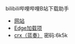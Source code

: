 bilibili哔哩哔哩B站下载助手
- [网站](https://csser.top/)
- [Edge加载项](https://microsoftedge.microsoft.com/addons/detail/cagicamgdlbdmonbclkpgiabbldodgae)
- [crx（蓝奏）](https://txyz.lanzouw.com/b03rm40wj) 密码:6k5k
